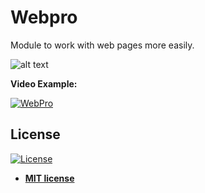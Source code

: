 # Webpro
Module to work with web pages more easily.

![alt text](https://raw.githubusercontent.com/rocketbot-cl/Webpro/master/example/webpro.png)

<strong>Video Example:</strong>

[![WebPro](https://img.youtube.com/vi/q3f0-kDs3_s/0.jpg)](https://www.youtube.com/watch?v=q3f0-kDs3_s "WebPro")


<h2>License</h2>

<p><a href="http://badges.mit-license.org" rel="nofollow"><img src="https://camo.githubusercontent.com/107590fac8cbd65071396bb4d04040f76cde5bde/687474703a2f2f696d672e736869656c64732e696f2f3a6c6963656e73652d6d69742d626c75652e7376673f7374796c653d666c61742d737175617265" alt="License" data-canonical-src="http://img.shields.io/:license-mit-blue.svg?style=flat-square" style="max-width:100%;"></a></p>

<ul>
  <li><strong><a href="http://opensource.org/licenses/mit-license.php" rel="nofollow">MIT license</a></strong></li>
</ul>  
